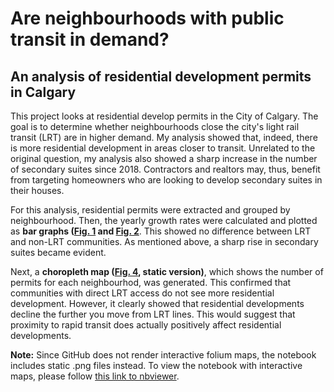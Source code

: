 # Are neighbourhoods with public transit in demand?
## An analysis of residential development permits in Calgary

This project looks at residential develop permits in the City of Calgary. The goal is to determine whether neighbourhoods close the city's light rail transit (LRT) are in higher demand. My analysis showed that, indeed, there is more residential development in areas closer to transit. Unrelated to the original question, my analysis also showed a sharp increase in the number of secondary suites since 2018. Contractors and realtors may, thus, benefit from targeting homeowners who are looking to develop secondary suites in their houses.

For this analysis, residential permits were extracted and grouped by neighbourhood. Then, the yearly growth rates were calculated and plotted as **bar graphs ([Fig. 1](fig_1_growth_rates.png) and [Fig. 2](fig_2_by_type.png)**. This showed no difference between LRT and non-LRT communities. As mentioned above, a sharp rise in secondary suites became evident.

Next, a **choropleth map ([Fig. 4](fig_4_static_choropleth.PNG), static version)**, which shows the number of permits for each neighbourhod, was generated. This confirmed that communities with direct LRT access do not see more residential development. However, it clearly showed that residential developments decline the further you move from LRT lines. This would suggest that proximity to rapid transit does actually positively affect residential developments.

**Note:** Since GitHub does not render interactive folium maps, the notebook includes static .png files instead. To view the notebook with interactive maps, please follow [this link to nbviewer](https://nbviewer.jupyter.org/github/CrisMW/calgary_residential_developments/blob/master/Residential%20Developments%20and%20the%20CTrain.ipynb).
